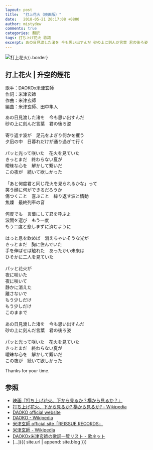 ```yaml
---
layout: post
title:  "打上花火（映画版）"
date:   2018-05-21 20:17:08 +0800
author: mistydew
comments: true
categories: 翻訳
tags: 打ち上げ花火 歌詞
excerpt: あの日見渡した渚を 今も思い出すんだ 砂の上に刻んだ言葉 君の後ろ姿
---
```

![打上花火](https://raw.githubusercontent.com/mistydew/cover/master/misc/打上花火.jpg){:.border}

## 打上花火 | 升空的煙花

歌手：DAOKOx米津玄師<br>
作詞：米津玄師<br>
作曲：米津玄師<br>
編曲：米津玄師、田中隼人

あの日見渡した渚を　今も思い出すんだ<br>
砂の上に刻んだ言葉　君の後ろ姿<br>
<br>
寄り返す波が　足元をよぎり何かを攫う<br>
夕凪の中　日暮れだけが通り過ぎて行く<br>
<br>
パッと光って咲いた　花火を見ていた<br>
きっとまだ　終わらない夏が<br>
曖昧な心を　解かして繋いだ<br>
この夜が　続いて欲しかった<br>
<br>
「あと何度君と同じ花火を見られるかな」って<br>
笑う顔に何ができるだろうか<br>
傷つくこと　喜ぶこと　繰り返す波と情動<br>
焦燥　最終列車の音<br>
<br>
何度でも　言葉にして君を呼ぶよ<br>
波間を選び　もう一度<br>
もう二度と悲しまずに済むように<br>
<br>
はっと息を飲めば　消えちゃいそうな光が<br>
きっとまだ　胸に住んでいた<br>
手を伸ばせば触れた　あったかい未来は<br>
ひそかに二人を見ていた<br>
<br>
パッと花火が<br>
夜に咲いた<br>
夜に咲いて<br>
静かに消えた<br>
離さないで<br>
もう少しだけ<br>
もう少しだけ<br>
このままで<br>
<br>
あの日見渡した渚を　今も思い出すんだ<br>
砂の上に刻んだ言葉　君の後ろ姿<br>
<br>
パッと光って咲いた　花火を見ていた<br>
きっとまだ　終わらない夏が<br>
曖昧な心を　解かして繋いだ<br>
この夜が　続いて欲しかった

Thanks for your time.

## 参照
* [映画『打ち上げ花火、下から見るか？横から見るか？』](http://www.uchiagehanabi.jp)
* [打ち上げ花火、下から見るか? 横から見るか? - Wikipedia](https://ja.wikipedia.org/wiki/%E6%89%93%E3%81%A1%E4%B8%8A%E3%81%92%E8%8A%B1%E7%81%AB%E3%80%81%E4%B8%8B%E3%81%8B%E3%82%89%E8%A6%8B%E3%82%8B%E3%81%8B%3F_%E6%A8%AA%E3%81%8B%E3%82%89%E8%A6%8B%E3%82%8B%E3%81%8B%3F)
* [DAOKO official website](http://daoko.jp)
* [DAOKO - Wikipedia](https://ja.wikipedia.org/wiki/DAOKO)
* [米津玄師 official site「REISSUE RECORDS」](http://reissuerecords.net)
* [米津玄師 - Wikipedia](https://ja.wikipedia.org/wiki/米津玄師)
* [DAOKOx米津玄師の歌詞一覧リスト - 歌ネット](https://www.uta-net.com/artist/22862)
* [...]({{ site.url | append: site.blog }})
